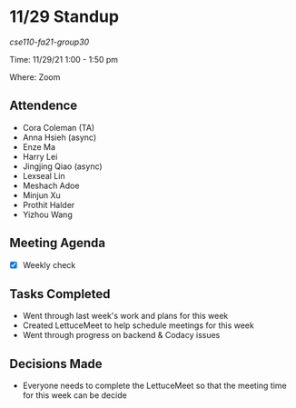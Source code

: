 # 11/29 Standup
*cse110-fa21-group30*

Time: 11/29/21 1:00 - 1:50 pm

Where: Zoom

## Attendence
- Cora Coleman (TA)
- Anna Hsieh (async)
- Enze Ma
- Harry Lei
- Jingjing Qiao (async)
- Lexseal Lin
- Meshach Adoe
- Minjun Xu
- Prothit Halder
- Yizhou Wang

## Meeting Agenda
- [x] Weekly check

## Tasks Completed
- Went through last week's work and plans for this week
- Created LettuceMeet to help schedule meetings for this week
- Went through progress on backend & Codacy issues

## Decisions Made
- Everyone needs to complete the LettuceMeet so that the meeting time for this week can be decide
